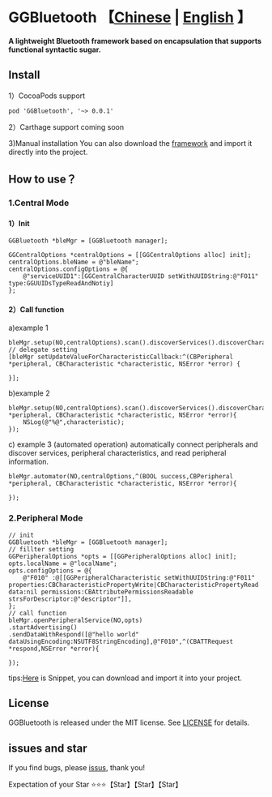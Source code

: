 # GGBluetooth  【[Chinese](https://github.com/itmarsung/GGBluetooth) | [English](https://github.com/itmarsung/GGBluetooth/blob/master/README_en.md) 】

#### A lightweight Bluetooth framework based on encapsulation that supports functional syntactic sugar.

## Install
 
 1）CocoaPods support
 	
 	pod 'GGBluetooth', '~> 0.0.1'
 
 2）Carthage support
 coming soon
 
 3)Manual installation You can also download the [framework]((https://github.com/itmarsung/GGBluetooth/tree/master/GGBluetooth/framework)) and import it directly into the project.

## How to use？

### 1.Central Mode

#### 1）Init
  
    GGBluetooth *bleMgr = [GGBluetooth manager];
    
    GGCentralOptions *centralOptions = [[GGCentralOptions alloc] init];
    centralOptions.bleName = @"bleName";
    centralOptions.configOptions = @{
        @"serviceUUID1":[GGCentralCharacterUUID setWithUUIDString:@"FO11" type:GGUUIDsTypeReadAndNotiy]
    };
#### 2）Call function

  a)example 1
  
    bleMgr.setup(NO,centralOptions).scan().discoverServices().discoverCharacteristics().readValue().notifyValue().discoverDesciptors().readValueForDescriptors().commit();
    // delegate setting 
    [bleMgr setUpdateValueForCharacteristicCallback:^(CBPeripheral *peripheral, CBCharacteristic *characteristic, NSError *error) {
        
    }];
    
  b)example 2
   
    bleMgr.setup(NO,centralOptions).scan().discoverServices().discoverCharacteristics().readValue().notifyValue().discoverDesciptors().readValueForDescriptors().commitWithDidUpdateValueForCharacteristicCallback(^(CBPeripheral *peripheral, CBCharacteristic *characteristic, NSError *error){
        NSLog(@"%@",characteristic);
    });
    
 c) example 3 (automated operation) automatically connect peripherals and discover services, peripheral characteristics, and read peripheral information.
    
    bleMgr.automator(NO,centralOptions,^(BOOL success,CBPeripheral *peripheral, CBCharacteristic *characteristic, NSError *error){
        
    });
    
    
### 2.Peripheral Mode

    // init
    GGBluetooth *bleMgr = [GGBluetooth manager];
    // fillter setting 
    GGPeripheralOptions *opts = [[GGPeripheralOptions alloc] init];
    opts.localName = @"localName";
    opts.configOptions = @{
        @"F010" :@[[GGPeripheralCharacteristic setWithUUIDString:@"F011" properties:CBCharacteristicPropertyWrite|CBCharacteristicPropertyRead data:nil permissions:CBAttributePermissionsReadable strsForDescriptor:@"descriptor"]],
    };
    // call function
    bleMgr.openPeripheralService(NO,opts)
    .startAdvertising()
    .sendDataWithRespond([@"hello world" dataUsingEncoding:NSUTF8StringEncoding],@"F010",^(CBATTRequest *respond,NSError *error){
        
    });


tips:[Here](https://github.com/itmarsung/GGBluetooth/blob/master/Snippets.zip) is Snippet, you can download and import it into your project.



## License

GGBluetooth is released under the MIT license. See [LICENSE](https://github.com/itmarsung/GGBluetooth/blob/master/LICENSE) for details.

## issues and star

If you find bugs, please [issus]((https://github.com/itmarsung/GGBluetooth/issues)), thank you!

Expectation of your Star ⭐⭐⭐【Star】【Star】【Star】
